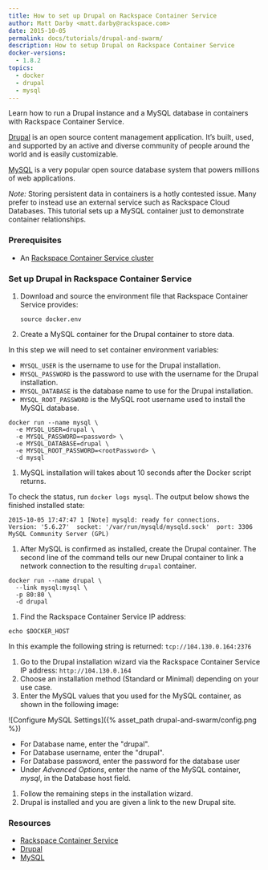 ```yaml
---
title: How to set up Drupal on Rackspace Container Service
author: Matt Darby <matt.darby@rackspace.com>
date: 2015-10-05
permalink: docs/tutorials/drupal-and-swarm/
description: How to setup Drupal on Rackspace Container Service
docker-versions:
  - 1.8.2
topics:
  - docker
  - drupal
  - mysql
---
```


Learn how to run a Drupal instance and a MySQL database in containers with Rackspace Container Service.

[Drupal](drupal.org) is an open source content management application. It’s built, used, and supported by an active and diverse community of people around the world and is easily customizable.

[MySQL](mysql.com) is a very popular open source database system that powers millions of web applications.

*Note:* Storing persistent data in containers is a hotly contested issue. Many prefer to instead use an external service such as Rackspace Cloud Databases. This tutorial sets up a MySQL container just to demonstrate container relationships.

### Prerequisites

* An [Rackspace Container Service cluster](mycluster.rackspace.com)

### Set up Drupal in Rackspace Container Service

1. Download and source the environment file that Rackspace Container Service provides:

    `source docker.env`

1. Create a MySQL container for the Drupal container to store data.

  In this step we will need to set container environment variables:
  * `MYSQL_USER` is the username to use for the Drupal installation.
  * `MYSQL_PASSWORD` is the password to use with the username for the Drupal installation.
  * `MYSQL_DATABASE` is the database name to use for the Drupal installation.
  * `MYSQL_ROOT_PASSWORD` is the MySQL root username used to install the MySQL database.

  ```
  docker run --name mysql \
    -e MYSQL_USER=drupal \
    -e MYSQL_PASSWORD=<password> \
    -e MYSQL_DATABASE=drupal \
    -e MYSQL_ROOT_PASSWORD=<rootPassword> \
    -d mysql
  ```

1. MySQL installation will takes about 10 seconds after the Docker script returns.

  To check the status, run `docker logs mysql`. The output below shows the finished installed state:

  ```
  2015-10-05 17:47:47 1 [Note] mysqld: ready for connections.
  Version: '5.6.27'  socket: '/var/run/mysqld/mysqld.sock'  port: 3306  MySQL Community Server (GPL)
  ```

1. After MySQL is confirmed as installed, create the Drupal container. The second line of the command tells our new Drupal container to link a network connection to the resulting `drupal` container.

  ```
  docker run --name drupal \
    --link mysql:mysql \
    -p 80:80 \
    -d drupal
  ```

1. Find the Rackspace Container Service IP address:

  `echo $DOCKER_HOST`

  In this example the following string is returned: `tcp://104.130.0.164:2376`

1. Go to the Drupal installation wizard via the Rackspace Container Service IP address: `http://104.130.0.164`
1. Choose an installation method (Standard or Minimal) depending on your use case.
1. Enter the MySQL values that you used for the MySQL container, as shown in the following image:

  ![Configure MySQL Settings]({% asset_path drupal-and-swarm/config.png %})

  * For Database name, enter the "drupal".
  * For Database username, enter the "drupal".
  * For Database password, enter the password for the database user
  * Under *Advanced Options*, enter the name of the MySQL container, *mysql*, in the Database host field.


1. Follow the remaining steps in the installation wizard.
1. Drupal is installed and you are given a link to the new Drupal site.

### Resources

* [Rackspace Container Service](mycluster.rackspace.com)
* [Drupal](drupal.org)
* [MySQL](mysql.com)
